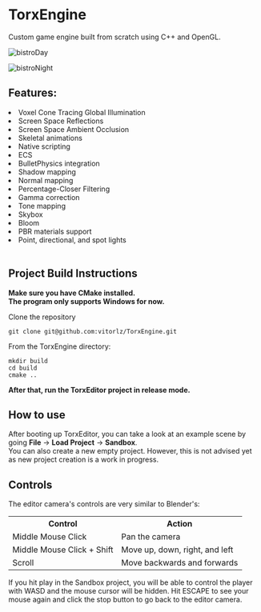 # TorxEngine
Custom game engine built from scratch using C++ and OpenGL.

![bistroDay](https://github.com/user-attachments/assets/ed6f0fec-b238-4b61-a846-dc06dfa78f00)

![bistroNight](https://github.com/user-attachments/assets/a08f6897-2df1-4fc3-9165-486a109112a4)

## Features:
<li>Voxel Cone Tracing Global Illumination</li> 
<li>Screen Space Reflections</li>
<li>Screen Space Ambient Occlusion</li> 
<li>Skeletal animations</li>
<li>Native scripting</li>
<li>ECS</li> 
<li>BulletPhysics integration</li> 
<li>Shadow mapping</li> 
<li>Normal mapping</li> 
<li>Percentage-Closer Filtering</li> 
<li>Gamma correction</li> 
<li>Tone mapping</li> 
<li>Skybox</li> 
<li>Bloom</li> 
<li>PBR materials support</li> 
<li>Point, directional, and spot lights</li> 
 <br/>

## Project Build Instructions

**Make sure you have CMake installed.** <br/>
**The program only supports Windows for now.**

Clone the repository
```
git clone git@github.com:vitorlz/TorxEngine.git
```
From the TorxEngine directory:
```
mkdir build
cd build
cmake ..
```
**After that, run the TorxEditor project in release mode.**

## How to use
After booting up TorxEditor, you can take a look at an example scene by going **File** → **Load Project** → **Sandbox**. <br/>
You can also create a new empty project. However, this is not advised yet as new project creation is a work in progress.

## Controls
The editor camera's controls are very similar to Blender's:
<table>
  <tr>
    <th>Control</th>
    <th>Action</th>
  </tr>
  <tr>
    <td>Middle Mouse Click</td>
    <td>Pan the camera</td>
  </tr>
  <tr>
    <td>Middle Mouse Click + Shift</td>
    <td>Move up, down, right, and left</td>
  </tr>
  <tr>
    <td>Scroll</td>
    <td>Move backwards and forwards</td>
  </tr>
</table>
If you hit play in the Sandbox project, you will be able to control the player with WASD and the 
mouse cursor will be hidden. Hit ESCAPE to see your mouse again and click the stop button to go back to the editor camera.






